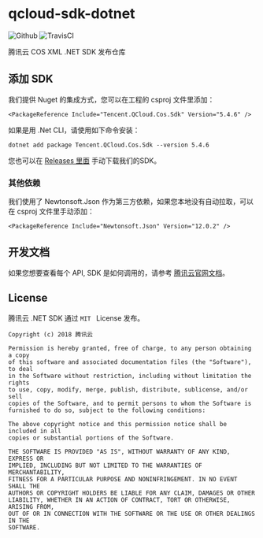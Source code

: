 # qcloud-sdk-dotnet

![Github](https://img.shields.io/github/release/tencentyun/qcloud-sdk-dotnet.svg) ![TravisCI](https://travis-ci.org/tencentyun/qcloud-sdk-dotnet.svg?branch=master)

腾讯云 COS XML .NET SDK 发布仓库

## 添加 SDK

我们提供 Nuget 的集成方式，您可以在工程的 csproj 文件里添加：

```
<PackageReference Include="Tencent.QCloud.Cos.Sdk" Version="5.4.6" />
```

如果是用 .Net CLI，请使用如下命令安装：

```
dotnet add package Tencent.QCloud.Cos.Sdk --version 5.4.6
```

您也可以在 [Releases 里面](https://github.com/tencentyun/qcloud-sdk-dotnet/releases) 手动下载我们的SDK。

### 其他依赖

我们使用了 Newtonsoft.Json 作为第三方依赖，如果您本地没有自动拉取，可以在 csproj 文件里手动添加：

```
<PackageReference Include="Newtonsoft.Json" Version="12.0.2" />
```

## 开发文档

如果您想要查看每个 API, SDK 是如何调用的，请参考 [腾讯云官网文档](https://cloud.tencent.com/document/product/436/32819)。

## License

腾讯云 .NET SDK 通过 `MIT ` License 发布。

```shell
Copyright (c) 2018 腾讯云

Permission is hereby granted, free of charge, to any person obtaining a copy
of this software and associated documentation files (the "Software"), to deal
in the Software without restriction, including without limitation the rights
to use, copy, modify, merge, publish, distribute, sublicense, and/or sell
copies of the Software, and to permit persons to whom the Software is
furnished to do so, subject to the following conditions:

The above copyright notice and this permission notice shall be included in all
copies or substantial portions of the Software.

THE SOFTWARE IS PROVIDED "AS IS", WITHOUT WARRANTY OF ANY KIND, EXPRESS OR
IMPLIED, INCLUDING BUT NOT LIMITED TO THE WARRANTIES OF MERCHANTABILITY,
FITNESS FOR A PARTICULAR PURPOSE AND NONINFRINGEMENT. IN NO EVENT SHALL THE
AUTHORS OR COPYRIGHT HOLDERS BE LIABLE FOR ANY CLAIM, DAMAGES OR OTHER
LIABILITY, WHETHER IN AN ACTION OF CONTRACT, TORT OR OTHERWISE, ARISING FROM,
OUT OF OR IN CONNECTION WITH THE SOFTWARE OR THE USE OR OTHER DEALINGS IN THE
SOFTWARE.
```

